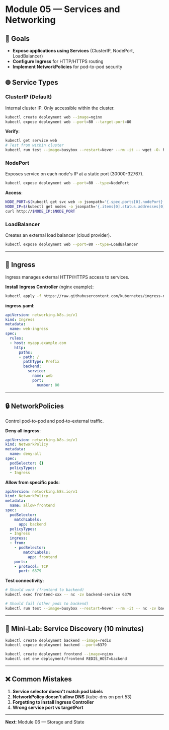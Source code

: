 # Module 05 — Services and Networking

## 🎯 Goals

- **Expose applications using Services** (ClusterIP, NodePort, LoadBalancer)
- **Configure Ingress** for HTTP/HTTPS routing
- **Implement NetworkPolicies** for pod-to-pod security

## 🌐 Service Types

### ClusterIP (Default)

Internal cluster IP. Only accessible within the cluster.

```bash
kubectl create deployment web --image=nginx
kubectl expose deployment web --port=80 --target-port=80
```

**Verify**:
```bash
kubectl get service web
# Test from within cluster
kubectl run test --image=busybox --restart=Never --rm -it -- wget -O- http://web
```

### NodePort

Exposes service on each node's IP at a static port (30000-32767).

```bash
kubectl expose deployment web --port=80 --type=NodePort
```

**Access**:
```bash
NODE_PORT=$(kubectl get svc web -o jsonpath='{.spec.ports[0].nodePort}')
NODE_IP=$(kubectl get nodes -o jsonpath='{.items[0].status.addresses[0].address}')
curl http://$NODE_IP:$NODE_PORT
```

### LoadBalancer

Creates an external load balancer (cloud provider).

```bash
kubectl expose deployment web --port=80 --type=LoadBalancer
```

---

## 🚪 Ingress

Ingress manages external HTTP/HTTPS access to services.

**Install Ingress Controller** (nginx example):
```bash
kubectl apply -f https://raw.githubusercontent.com/kubernetes/ingress-nginx/controller-v1.8.1/deploy/static/provider/cloud/deploy.yaml
```

**ingress.yaml**:
```yaml
apiVersion: networking.k8s.io/v1
kind: Ingress
metadata:
  name: web-ingress
spec:
  rules:
  - host: myapp.example.com
    http:
      paths:
      - path: /
        pathType: Prefix
        backend:
          service:
            name: web
            port:
              number: 80
```

---

## 🔒 NetworkPolicies

Control pod-to-pod and pod-to-external traffic.

**Deny all ingress**:
```yaml
apiVersion: networking.k8s.io/v1
kind: NetworkPolicy
metadata:
  name: deny-all
spec:
  podSelector: {}
  policyTypes:
  - Ingress
```

**Allow from specific pods**:
```yaml
apiVersion: networking.k8s.io/v1
kind: NetworkPolicy
metadata:
  name: allow-frontend
spec:
  podSelector:
    matchLabels:
      app: backend
  policyTypes:
  - Ingress
  ingress:
  - from:
    - podSelector:
        matchLabels:
          app: frontend
    ports:
    - protocol: TCP
      port: 6379
```

**Test connectivity**:
```bash
# Should work (frontend to backend)
kubectl exec frontend-xxx -- nc -zv backend-service 6379

# Should fail (other pods to backend)
kubectl run test --image=busybox --restart=Never --rm -it -- nc -zv backend-service 6379
```

---

## 🧪 Mini-Lab: Service Discovery (10 minutes)

```bash
kubectl create deployment backend --image=redis
kubectl expose deployment backend --port=6379

kubectl create deployment frontend --image=nginx
kubectl set env deployment/frontend REDIS_HOST=backend
```

---

## ❌ Common Mistakes

1. **Service selector doesn't match pod labels**
2. **NetworkPolicy doesn't allow DNS** (kube-dns on port 53)
3. **Forgetting to install Ingress Controller**
4. **Wrong service port vs targetPort**

---

**Next**: Module 06 — Storage and State
